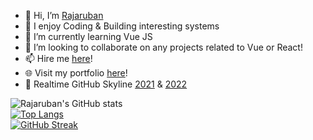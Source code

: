 - 👋 Hi, I’m <a href="https://www.linkedin.com/in/rajaruban-rajindram">Rajaruban</a>
- 👀 I enjoy Coding & Building interesting systems
- 🌱 I’m currently learning Vue JS
- 💞️ I’m looking to collaborate on any projects related to Vue or React!
- 📫 Hire me <a href="https://www.linkedin.com/in/rajaruban-rajindram">here<a>!
- 🌐 Visit my portfolio <a href="https://rajaruban.github.io/portfolio/raj-portfolio.html">here</a>!
- 🌆 Realtime GitHub Skyline <a href="https://skyline.github.com/rubanero14/2021">2021<a> & <a href="https://skyline.github.com/rubanero14/2022">2022<a>
 
![Rajaruban's GitHub stats](https://github-readme-stats.vercel.app/api?username=rubanero14&count_private=true&theme=vision-friendly-dark)
<br/>
[![Top Langs](https://github-readme-stats.vercel.app/api/top-langs/?username=rubanero14&layout=compact&count_private=true&theme=vision-friendly-dark&exclude_repo=DataScienceExperiment_Clustering_Regression_WordCountProbablity,PythonAssessment)](https://github.com/anuraghazra/github-readme-stats)
 <br/>
[![GitHub Streak](https://github-readme-streak-stats.herokuapp.com/?user=rubanero14&theme=dark)](https://git.io/streak-stats)
<!---
rubanero14/rubanero14 is a ✨ special ✨ repository because its `README.md` (this file) appears on your GitHub profile.
You can click the Preview link to take a look at your changes.
--->
